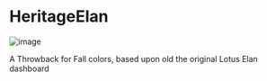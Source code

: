 # HeritageElan
![image](https://github.com/user-attachments/assets/6486f792-1df3-440b-8dfe-f40b4bd18f1d)

 A Throwback for Fall colors, based upon old the original Lotus Elan dashboard
